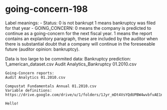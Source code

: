 # going-concern-198
Label meanings:
    - Status:
        0 is not bankrupt
        1 means bankruptcy was filed for that year
    - GOING_CONCERN:
        0 means the company is predicted to continue as a going-concern for the next fiscal year.
        1 means the report contains an explanitory paragraph, these are included by the auditor when there is substantial doubt that a company will continue in the foreseeable future (auditor opinion: bankruptcy).

Data is too large to be commited
data:
    Bankruptcy prediction:
    1_american_dataset.csv
    Audit Analytics_Bankruptcy 01.2010.csv

    Going-Concern reports:
    Audit Analytics 01.2010.csv

    Compustat Fundamentals Annual 01.2010.csv
    Variable definitions:
    https://drive.google.com/drive/u/1/folders/1Jyr_mDt4VsYQdUPBW4wvbfvAE1nc008y

    Hello!
